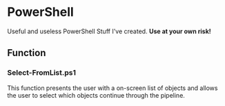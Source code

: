 # PowerShell
Useful and useless PowerShell Stuff I've created. **Use at your own risk!**

## Function
### Select-FromList.ps1
This function presents the user with a on-screen list of objects and allows the user to select which objects continue through the pipeline.